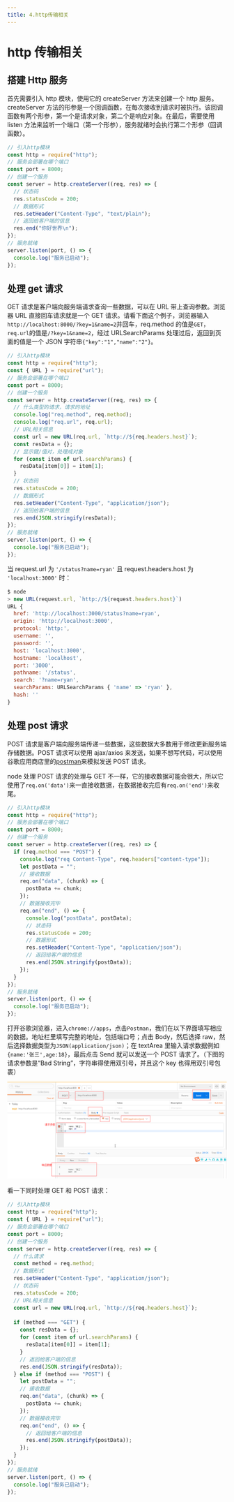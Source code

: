 ```yaml
---
title: 4.http传输相关
---
```


# http 传输相关

## 搭建 Http 服务

首先需要引入 http 模块，使用它的 createServer 方法来创建一个 http 服务。createServer 方法的形参是一个回调函数，在每次接收到请求时被执行。该回调函数有两个形参，第一个是请求对象，第二个是响应对象。在最后，需要使用 listen 方法来监听一个端口（第一个形参），服务就绪时会执行第二个形参（回调函数）。

```js
// 引入http模块
const http = require("http");
// 服务会部署在哪个端口
const port = 8000;
// 创建一个服务
const server = http.createServer((req, res) => {
  // 状态码
  res.statusCode = 200;
  // 数据形式
  res.setHeader("Content-Type", "text/plain");
  // 返回给客户端的信息
  res.end("你好世界\n");
});
// 服务就绪
server.listen(port, () => {
  console.log("服务已启动");
});
```

## 处理 get 请求

GET 请求是客户端向服务端请求查询一些数据，可以在 URL 带上查询参数。浏览器 URL 直接回车请求就是一个 GET 请求。请看下面这个例子，浏览器输入`http://localhost:8000/?key=1&name=2`并回车，req.method 的值是`GET`，`req.url`的值是`/?key=1&name=2`，经过 URLSearchParams 处理过后，返回到页面的值是一个 JSON 字符串`{"key":"1","name":"2"}`。

```js
// 引入http模块
const http = require("http");
const { URL } = require("url");
// 服务会部署在哪个端口
const port = 8000;
// 创建一个服务
const server = http.createServer((req, res) => {
  // 什么类型的请求，请求的地址
  console.log("req.method", req.method);
  console.log("req.url", req.url);
  // URL相关信息
  const url = new URL(req.url, `http://${req.headers.host}`);
  const resData = {};
  // 显示键/值对，处理成对象
  for (const item of url.searchParams) {
    resData[item[0]] = item[1];
  }
  // 状态码
  res.statusCode = 200;
  // 数据形式
  res.setHeader("Content-Type", "application/json");
  // 返回给客户端的信息
  res.end(JSON.stringify(resData));
});
// 服务就绪
server.listen(port, () => {
  console.log("服务已启动");
});
```

当 request.url 为 `'/status?name=ryan'` 且 request.headers.host 为 `'localhost:3000'` 时：

```js
$ node
> new URL(request.url, `http://${request.headers.host}`)
URL {
  href: 'http://localhost:3000/status?name=ryan',
  origin: 'http://localhost:3000',
  protocol: 'http:',
  username: '',
  password: '',
  host: 'localhost:3000',
  hostname: 'localhost',
  port: '3000',
  pathname: '/status',
  search: '?name=ryan',
  searchParams: URLSearchParams { 'name' => 'ryan' },
  hash: ''
}
```

## 处理 post 请求

POST 请求是客户端向服务端传递一些数据，这些数据大多数用于修改更新服务端存储数据。POST 请求可以使用 ajax/axios 来发送，如果不想写代码，可以使用谷歌应用商店里的[postman](https://chrome.google.com/webstore/detail/postman-interceptor/aicmkgpgakddgnaphhhpliifpcfhicfo/related?hl=zh)来模拟发送 POST 请求。

node 处理 POST 请求的处理与 GET 不一样，它的接收数据可能会很大，所以它使用了`req.on('data')`来一直接收数据，在数据接收完后有`req.on('end')`来收尾。

```js
// 引入http模块
const http = require("http");
// 服务会部署在哪个端口
const port = 8000;
// 创建一个服务
const server = http.createServer((req, res) => {
  if (req.method === "POST") {
    console.log("req Content-Type", req.headers["content-type"]);
    let postData = "";
    // 接收数据
    req.on("data", (chunk) => {
      postData += chunk;
    });
    // 数据接收完毕
    req.on("end", () => {
      console.log("postData", postData);
      // 状态码
      res.statusCode = 200;
      // 数据形式
      res.setHeader("Content-Type", "application/json");
      // 返回给客户端的信息
      res.end(JSON.stringify(postData));
    });
  }
});
// 服务就绪
server.listen(port, () => {
  console.log("服务已启动");
});
```

打开谷歌浏览器，进入`chrome://apps`，点击`Postman`，我们在以下界面填写相应的数据。地址栏里填写完整的地址，包括端口号；点击 Body，然后选择 raw，然后选择数据类型为`JSON(application/json)`；在 textArea 里输入请求数据例如`{name:'张三',age:18}`，最后点击 Send 就可以发送一个 POST 请求了。（下图的请求参数是“Bad String”，字符串得使用双引号，并且这个 key 也得用双引号包裹）

![postman](./img/1.处理Http请求/postman.png)

看一下同时处理 GET 和 POST 请求：

```js
// 引入http模块
const http = require("http");
const { URL } = require("url");
// 服务会部署在哪个端口
const port = 8000;
// 创建一个服务
const server = http.createServer((req, res) => {
  // 什么请求
  const method = req.method;
  // 数据形式
  res.setHeader("Content-Type", "application/json");
  // 状态码
  res.statusCode = 200;
  // URL相关信息
  const url = new URL(req.url, `http://${req.headers.host}`);

  if (method === "GET") {
    const resData = {};
    for (const item of url.searchParams) {
      resData[item[0]] = item[1];
    }
    // 返回给客户端的信息
    res.end(JSON.stringify(resData));
  } else if (method === "POST") {
    let postData = "";
    // 接收数据
    req.on("data", (chunk) => {
      postData += chunk;
    });
    // 数据接收完毕
    req.on("end", () => {
      // 返回给客户端的信息
      res.end(JSON.stringify(postData));
    });
  }
});
// 服务就绪
server.listen(port, () => {
  console.log("服务已启动");
});
```
